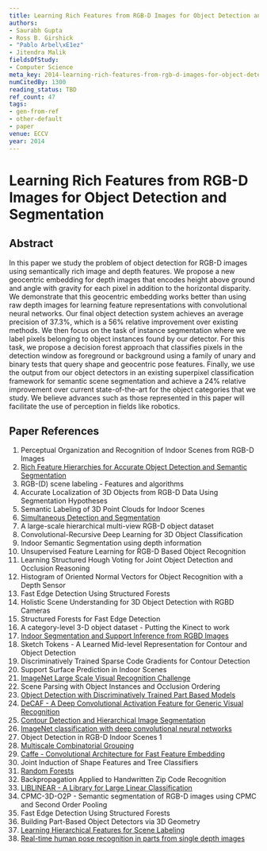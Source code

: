 ```yaml
---
title: Learning Rich Features from RGB-D Images for Object Detection and Segmentation
authors:
- Saurabh Gupta
- Ross B. Girshick
- "Pablo Arbel\xE1ez"
- Jitendra Malik
fieldsOfStudy:
- Computer Science
meta_key: 2014-learning-rich-features-from-rgb-d-images-for-object-detection-and-segmentation
numCitedBy: 1300
reading_status: TBD
ref_count: 47
tags:
- gen-from-ref
- other-default
- paper
venue: ECCV
year: 2014
---
```


# Learning Rich Features from RGB-D Images for Object Detection and Segmentation

## Abstract

In this paper we study the problem of object detection for RGB-D images using semantically rich image and depth features. We propose a new geocentric embedding for depth images that encodes height above ground and angle with gravity for each pixel in addition to the horizontal disparity. We demonstrate that this geocentric embedding works better than using raw depth images for learning feature representations with convolutional neural networks. Our final object detection system achieves an average precision of 37.3%, which is a 56% relative improvement over existing methods. We then focus on the task of instance segmentation where we label pixels belonging to object instances found by our detector. For this task, we propose a decision forest approach that classifies pixels in the detection window as foreground or background using a family of unary and binary tests that query shape and geocentric pose features. Finally, we use the output from our object detectors in an existing superpixel classification framework for semantic scene segmentation and achieve a 24% relative improvement over current state-of-the-art for the object categories that we study. We believe advances such as those represented in this paper will facilitate the use of perception in fields like robotics.

## Paper References

1. Perceptual Organization and Recognition of Indoor Scenes from RGB-D Images
2. [Rich Feature Hierarchies for Accurate Object Detection and Semantic Segmentation](2014-rich-feature-hierarchies-for-accurate-object-detection-and-semantic-segmentation)
3. RGB-(D) scene labeling - Features and algorithms
4. Accurate Localization of 3D Objects from RGB-D Data Using Segmentation Hypotheses
5. Semantic Labeling of 3D Point Clouds for Indoor Scenes
6. [Simultaneous Detection and Segmentation](2014-simultaneous-detection-and-segmentation)
7. A large-scale hierarchical multi-view RGB-D object dataset
8. Convolutional-Recursive Deep Learning for 3D Object Classification
9. Indoor Semantic Segmentation using depth information
10. Unsupervised Feature Learning for RGB-D Based Object Recognition
11. Learning Structured Hough Voting for Joint Object Detection and Occlusion Reasoning
12. Histogram of Oriented Normal Vectors for Object Recognition with a Depth Sensor
13. Fast Edge Detection Using Structured Forests
14. Holistic Scene Understanding for 3D Object Detection with RGBD Cameras
15. Structured Forests for Fast Edge Detection
16. A category-level 3-D object dataset - Putting the Kinect to work
17. [Indoor Segmentation and Support Inference from RGBD Images](2012-indoor-segmentation-and-support-inference-from-rgbd-images)
18. Sketch Tokens - A Learned Mid-level Representation for Contour and Object Detection
19. Discriminatively Trained Sparse Code Gradients for Contour Detection
20. Support Surface Prediction in Indoor Scenes
21. [ImageNet Large Scale Visual Recognition Challenge](2015-imagenet-large-scale-visual-recognition-challenge)
22. Scene Parsing with Object Instances and Occlusion Ordering
23. [Object Detection with Discriminatively Trained Part Based Models](2009-object-detection-with-discriminatively-trained-part-based-models)
24. [DeCAF - A Deep Convolutional Activation Feature for Generic Visual Recognition](2014-decaf-a-deep-convolutional-activation-feature-for-generic-visual-recognition)
25. [Contour Detection and Hierarchical Image Segmentation](2011-contour-detection-and-hierarchical-image-segmentation)
26. [ImageNet classification with deep convolutional neural networks](2012-alexnet.md)
27. Object Detection in RGB-D Indoor Scenes 1
28. [Multiscale Combinatorial Grouping](2014-multiscale-combinatorial-grouping)
29. [Caffe - Convolutional Architecture for Fast Feature Embedding](2014-caffe-convolutional-architecture-for-fast-feature-embedding)
30. Joint Induction of Shape Features and Tree Classifiers
31. [Random Forests](2004-random-forests)
32. Backpropagation Applied to Handwritten Zip Code Recognition
33. [LIBLINEAR - A Library for Large Linear Classification](2008-liblinear-a-library-for-large-linear-classification)
34. CPMC-3D-O2P - Semantic segmentation of RGB-D images using CPMC and Second Order Pooling
35. Fast Edge Detection Using Structured Forests
36. Building Part-Based Object Detectors via 3D Geometry
37. [Learning Hierarchical Features for Scene Labeling](2013-learning-hierarchical-features-for-scene-labeling)
38. [Real-time human pose recognition in parts from single depth images](2011-real-time-human-pose-recognition-in-parts-from-single-depth-images)
